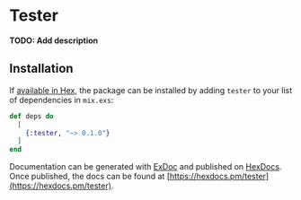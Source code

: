 # Tester

**TODO: Add description**

## Installation

If [available in Hex](https://hex.pm/docs/publish), the package can be installed
by adding `tester` to your list of dependencies in `mix.exs`:

```elixir
def deps do
  [
    {:tester, "~> 0.1.0"}
  ]
end
```

Documentation can be generated with [ExDoc](https://github.com/elixir-lang/ex_doc)
and published on [HexDocs](https://hexdocs.pm). Once published, the docs can
be found at [https://hexdocs.pm/tester](https://hexdocs.pm/tester).

